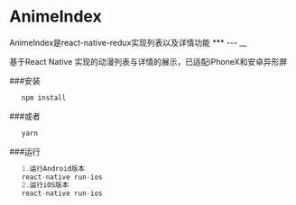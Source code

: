 # AnimeIndex
AnimeIndex是react-native-redux实现列表以及详情功能
*** --- __

基于React Native 实现的动漫列表与详情的展示，已适配iPhoneX和安卓异形屏


###安装
```javascript
   npm install
```
###或者
```javascript
   yarn
```
###运行
```javascript
   1.运行Android版本
   react-native run-ios
   2.运行iOS版本
   react-native run-ios 
```


